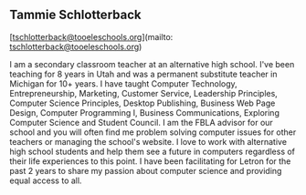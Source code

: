 ## Tammie Schlotterback

[tschlotterback@tooeleschools.org](mailto: tschlotterback@tooeleschools.org)

I am a secondary classroom teacher at an alternative high school. I've been teaching for 8 years in Utah and was a permanent substitute teacher in Michigan for 10+ years. I have taught Computer Technology, Entrepreneurship, Marketing, Customer Service, Leadership Principles, Computer Science Principles, Desktop Publishing, Business Web Page Design, Computer Programming I, Business Communications, Exploring Computer Science and Student Council. I am the FBLA advisor for our school and you will often find me problem solving computer issues for other teachers or managing the school's website. I love to work with alternative high school students and help them see a future in computers regardless of their life experiences to this point. I have been facilitating for Letron for the past 2 years to share my passion about computer science and providing equal access to all.
